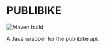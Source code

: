 # PUBLIBIKE

![Maven build](https://github.com/thmspl/publibike/workflows/Maven%20build/badge.svg)

A Java wrapper for the publibike api.
